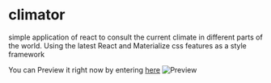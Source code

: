# climator
simple application of react to consult the current climate in different parts of the world. Using the latest React and Materialize css features as a style framework

You can Preview it right now by entering [here](https://climator.netlify.app/)
![Preview](./src/preview.png)

